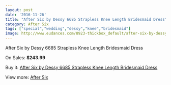 ```yaml
---
layout: post
date: '2016-11-26'
title: "After Six by Dessy 6685 Strapless Knee Length Bridesmaid Dress"
category: After Six
tags: ["special","wedding","dessy","knee","bridesmaid"]
image: http://www.eudances.com/8923-thickbox_default/after-six-by-dessy-6685-strapless-knee-length-bridesmaid-dress.jpg
---
```

After Six by Dessy 6685 Strapless Knee Length Bridesmaid Dress

On Sales: **$243.99**
<a href="https://www.eudances.com/en/after-six/3001-after-six-by-dessy-6685-strapless-knee-length-bridesmaid-dress.html"><amp-img layout="responsive" width="600" height="600" src="//www.eudances.com/8923-thickbox_default/after-six-by-dessy-6685-strapless-knee-length-bridesmaid-dress.jpg" alt="After Six by Dessy 6685 Strapless Knee Length Bridesmaid Dress 0" /></a>
<a href="https://www.eudances.com/en/after-six/3001-after-six-by-dessy-6685-strapless-knee-length-bridesmaid-dress.html"><amp-img layout="responsive" width="600" height="600" src="//www.eudances.com/8924-thickbox_default/after-six-by-dessy-6685-strapless-knee-length-bridesmaid-dress.jpg" alt="After Six by Dessy 6685 Strapless Knee Length Bridesmaid Dress 1" /></a>
<a href="https://www.eudances.com/en/after-six/3001-after-six-by-dessy-6685-strapless-knee-length-bridesmaid-dress.html"><amp-img layout="responsive" width="600" height="600" src="//www.eudances.com/8925-thickbox_default/after-six-by-dessy-6685-strapless-knee-length-bridesmaid-dress.jpg" alt="After Six by Dessy 6685 Strapless Knee Length Bridesmaid Dress 2" /></a>
<a href="https://www.eudances.com/en/after-six/3001-after-six-by-dessy-6685-strapless-knee-length-bridesmaid-dress.html"><amp-img layout="responsive" width="600" height="600" src="//www.eudances.com/8926-thickbox_default/after-six-by-dessy-6685-strapless-knee-length-bridesmaid-dress.jpg" alt="After Six by Dessy 6685 Strapless Knee Length Bridesmaid Dress 3" /></a>

Buy it: [After Six by Dessy 6685 Strapless Knee Length Bridesmaid Dress](https://www.eudances.com/en/after-six/3001-after-six-by-dessy-6685-strapless-knee-length-bridesmaid-dress.html "After Six by Dessy 6685 Strapless Knee Length Bridesmaid Dress")

View more: [After Six](https://www.eudances.com/en/50-after-six "After Six")